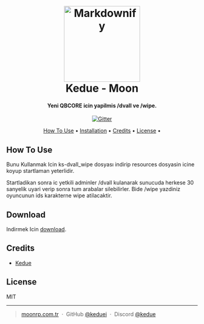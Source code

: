 
<h1 align="center">
  <br>
  <a href="http://www.amitmerchant.com/electron-markdownify"><img src="https://raw.githubusercontent.com/amitmerchant1990/electron-markdownify/master/app/img/markdownify.png" alt="Markdownify" width="200"></a>
  <br>
  Kedue - Moon
  <br>
</h1>

<h4 align="center">Yeni QBCORE icin yapilmis /dvall ve /wipe.</h4>

<p align="center">
  <a href="https://badge.fury.io/js/electron-markdownify">
    <img src="https://badge.fury.io/js/electron-markdownify.svg"
         alt="Gitter">
  </a>

<p align="center">
  <a href="#how-to-use">How To Use</a> •
  <a href="#download">Installation</a> •
  <a href="#credits">Credits</a> •
  <a href="#license">License</a> •
</p>


## How To Use

Bunu Kullanmak Icin ks-dvall_wipe dosyası indirip resources dosyasin icine koyup startlaman yeterlidir.

Startladikan sonra ic yetkili adminler /dvall kulanarak sunucuda herkese 30 sanyelik uyari verip sonra tum arabalar silebilirler.
Bide /wipe <id> yazdiniz oyuncunun ids karakterne wipe atilacaktir.

## Download

Indirmek Icin [download](https://github.com/keduei/KS-DVALL-Wipe/releases/tag/v1.0.0).

## Credits

- [Kedue](http://discord.gg/moonrp)

## License

MIT

---

> [moonrp.com.tr](https://www.moonrp.com.tr) &nbsp;&middot;&nbsp;
> GitHub [@keduei](https://github.com/keduei) &nbsp;&middot;&nbsp;
> Discord [@kedue](https://discordapp.com/channels/@me/1059905356827996180/)

